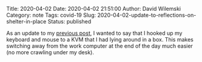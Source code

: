 Title: 2020-04-02
Date: 2020-04-02 21:51:00
Author: David Wilemski
Category: note
Tags: covid-19
Slug: 2020-04-02-update-to-reflections-on-shelter-in-place
Status: published

As an update to my [previous post](/march-2020-shelter-in-place-reflections), I wanted
to say that I hooked up my keyboard and mouse to a KVM that I had lying around
in a box. This makes switching away from the work computer at the end of the
day much easier (no more crawling under my desk).

